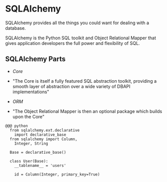 <!SLIDE bullets incremental transition=uncover>

# SQLAlchemy

  SQLAlchemy provides all the things you could want for dealing with a 
  database. 

  SQLAlchemy is the Python SQL toolkit and Object Relational Mapper that 
  gives application developers the full power and flexibility of SQL.


<!SLIDE bullets incremental transition=uncover>

## SQLAlchemy Parts

* _Core_

*  "The Core is itself a fully featured SQL abstraction toolkit, providing a smooth layer of abstraction over a wide variety of DBAPI implementations"

* _ORM_

*  "The Object Relational Mapper is then an optional package which builds upon the Core"
 
<!SLIDE code monospace transition=wipe>

    @@@ python
      from sqlalchemy.ext.declarative 
        import declarative_base
      from sqlalchemy import Column, 
        Integer, String

      Base = declarative_base()

      class User(Base):
        __tablename__ = 'users'

        id = Column(Integer, primary_key=True)

